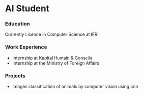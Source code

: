 # AI Student

### Education
Currently Licence in Computer Science at IFRI

### Work Experience 
- Internship at Kapital Humain & Conseils
- Internship at the Ministry of Foreign Affairs

### Projects 
- Images classification of animals by computer vision using cnn 
